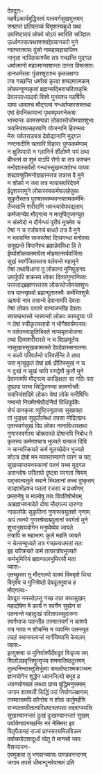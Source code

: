 देवदूतः-  
महर्षेऽकार्यबुद्धिस्त्वं यत्स्वर्गसुखमुत्तमम्  
सम्प्राप्तं प्रतिपत्तव्यं विमृशस्यबुधो यथा  
उपरिष्टादयं लोको योऽयं स्वरिति सञ्ज्ञितः  
ऊर्ध्वगस्सत्पथश्शश्वद्देवयानचरो मुने  
नातप्ततपसः पुंसो नामहायज्ञयाजिनः  
नानृता नास्तिकाश्चैव तत्र गच्छन्ति मुद्गल  
धर्मात्मानो महात्मानश्शान्ता दान्ता विमत्सराः  
दानधर्मरताः पुंसश्शूराश्च कृतलक्षणाः  
तत्र गच्छन्ति धर्माग्र्यं कृत्वा शमदमात्मकम्  
लोकान्पुण्यकृतां ब्रह्मन्सद्भिराचरितान्नृभिः  
देवास्साध्यादयो विश्वे मुनयश्च महर्षिभिः  
यामा धामाश्च मौद्गल्य गन्धर्वाप्सरसस्तथा  
एषां देवनिकायानां पृथक्पृथगनेकशः  
भास्वन्तः कामसम्पन्ना लोकास्तेजोमयाश्शुभाः  
त्रयस्त्रिंशत्सहस्राणि योजनानि हिरण्मयः  
मेरुः पर्वतराड्यत्र देवोद्यानानि मुद्गल  
नन्दनादीनि चत्वारि विहाराः पुण्यकर्मणाम्  
न क्षुत्पिपासे न ग्लानिर्न शीतोष्णे भयं तथा  
बीभत्सं वा शुभं वाऽपि रोगो वा तत्र कश्चन  
मनोज्ञास्सर्वतो गन्धास्सुखस्पर्शाश्च वायवः  
शब्दाश्श्रुतिमनोग्राहस्स्तत्र तत्रास वै मुने  
न शोको न जरा तत्र नायासपरिदेवने  
ईदृशस्समुने लोकस्स्वकर्मफलहेतुकः  
सुकृतैस्तत्र पुरुषास्सम्भवन्त्यात्मकर्मभिः  
तैजसानि शरीराणि भवन्त्यत्रोपपद्यताम्  
कर्मजान्येव मौद्गल्य न मातृपितृजान्युत  
न संस्वेदो न दौर्गन्ध्यं पुरीषं मूत्रमेव च  
तेषां न च रजोवस्त्रं बाधते तत्र वै मुने  
न म्लायन्ति स्रजस्तेषां दिव्यगन्धा मनोरमाः  
समूह्यन्ते विमानैश्च ब्रह्मन्नेवंविधा हि ते  
ईर्ष्याशोकक्लमापेता मोहमात्सर्यवर्जिताः  
सुखं स्वर्गजितस्तत्र वर्तयन्ते महामुने  
तेषां तथाविधानां तु लोकानां मुनिपुङ्गव  
उपर्युपरि शक्रस्य लोका दिव्यागुणान्विताः  
परस्ताद्ब्रह्मणस्तस्य लोकस्तेजोमयश्शुभः  
यत्र यान्त्यृषयो ब्रह्मन्पूतास्स्वैः कर्मभिश्शुभैः  
ऋषयो नाम तत्रान्ये देवानामपि देवताः  
तेषां लोकाः परतरे यान्यजन्तीह देवताः  
स्वयम्प्रभास्ते भास्वन्तो लोकाः कामदुघाः परे  
न तेषां स्त्रीकृतस्तापो न भोगैश्वर्यमत्सरः  
न वर्तयन्त्याहुतिभिस्ते नाप्यमृतभोजनाः  
तथा दिव्यशरीरास्ते न च विग्रहमूर्तयः  
नासुखास्सुखकामास्ते देवदेवास्सनातनाः  
न कल्पे परिवर्तन्ते परिवर्तन्ति ते तथा  
जरा मृत्युकृतं तेषां हर्षः प्रीतिस्सुखं न च  
न दुःखं न सुखं चापि रागद्वेषौ कुतौ मुने  
देवानामपि मौद्गल्य काङ्क्षिता सा गतिः परा  
दुष्प्रापा परमा सिद्धिरगम्या कामगोचरैः  
त्रयस्त्रिंशदिमे लोकाः येषां लोके मनीषिभिः  
गम्यन्ते नियमैश्श्रेष्ठैर्दानैर्वा विधिपूर्वकैः  
सेयं दानकृता व्युष्टिरनुप्राप्ता सुखावहा  
तां भुङ्क्ष्व सुकृतैर्लब्धां तपसा मोदितप्रभः  
एतत्स्वर्गसुखं विप्र लोका नानाविधास्तथा  
गुणास्स्वर्गस्य चोक्तास्ते दोषानपि निबोध मे  
कृतस्य कर्मणश्चात्र भुज्यते यत्फलं दिवि  
न चान्यत्क्रियते कर्म मूलच्छेदेन भुज्यते  
सोऽत्र दोषो मम मतस्तस्यान्ते पतनं च यत्  
सुखव्याप्तमनस्कानां पतनं यच्च मुद्गल  
असन्तोषः परीतापो दृष्ट्वा परगतां श्रियम्  
यद्भवत्यतुले स्थाने स्थितानां तच्च दुष्कृतम्  
सञ्ज्ञामोहश्च पततां रजसा च प्रधर्षणम्  
प्रम्लानेषु च माल्येषु ततः पिपतिषोर्भयम्  
आब्रह्मभवनादेते दोषा मौद्गल्य दारुणाः  
नाकलोके सुकृतिनां गुणास्त्वयुतशो नृणाम्  
अयं त्वन्यो गुणश्श्रेष्ठश्च्युतानां स्वर्गतो मुने  
शुभानुशययोगेन मनुष्येष्वेव जायते  
तत्रापि स महाभागः कुले महति जायते  
न चेत्सम्बुध्यते तत्र गच्छत्यधमतां ततः  
इह यत्क्रियते कर्म तत्परत्रोपभुज्यते  
कर्मभूमिरियं ब्रह्मन्फलभूमिरसौ मता  
व्यासः-  
एतच्छ्रुत्वा तु मौद्गल्यो वाक्यं विममृशे धिया  
विमृश्य च मुनिश्रेष्ठो देवदूतमुवाच ह  
मौद्गल्यः-  
देवदूत नमस्तेऽम्तु गच्छ तात यथासुखम्  
महादोषेण मे कार्यं न स्वर्गेण सुखेन वा  
पतनान्ते महादुःखं परितापस्सुदारुणः  
स्वर्गभाजः पतन्तीह तस्मात्स्वर्गं न कामये  
यत्र गत्वा न शोचन्ति न व्यवन्ति पतन्त्युत  
तदहं स्थानमत्यन्तं मार्गयिष्यामि केवलम्  
व्यासः-  
इत्युक्त्वा स मुनिर्वाक्यैर्देवदूतं विसृज्य तम्  
शिलोञ्छवृत्तिमुत्सृज्य शममातिष्ठदुत्तमम्  
तुल्यनिन्दास्तुतिर्भूत्वा समलोष्टाश्मकाञ्चनः  
ज्ञानयोगेन शुद्धेन ध्याननित्यो बभूव ह  
ध्यानयोगबलं लब्ध्वा प्राप्य बुद्धिमनुत्तमाम्  
जगाम शाश्वतीं सिद्धिं परां निर्वाणलक्षणाम्  
तस्मात्त्वमपि कौन्तेय न शोकं कर्तुमर्हसि  
राज्यात्स्फीतात्परिभ्रष्टस्तपसा तदवाप्स्यसि  
सुखस्यानन्तरं दुःखं दुःखस्यानन्तरं सुखम्  
पर्यायेणावगच्छन्ति नरं नेमिमरा इव  
पितृपैतामहं राज्यं प्राप्स्यस्यमितविक्रम  
वर्षात्त्रयोदशादूर्ध्वं व्येतु ते मानसो ज्वरः  
वैशम्पायनः-  
एवमुक्त्वा तु भगवान्व्यासः पाण्डवनन्दनम्  
जगाम तपसे धीमान्पुनरेवाश्रमं प्रति  
